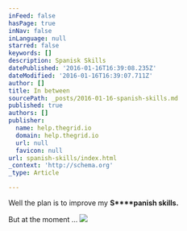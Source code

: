 ```yaml
---
inFeed: false
hasPage: true
inNav: false
inLanguage: null
starred: false
keywords: []
description: Spanisk Skills
datePublished: '2016-01-16T16:39:08.235Z'
dateModified: '2016-01-16T16:39:07.711Z'
author: []
title: In between
sourcePath: _posts/2016-01-16-spanish-skills.md
published: true
authors: []
publisher:
  name: help.thegrid.io
  domain: help.thegrid.io
  url: null
  favicon: null
url: spanish-skills/index.html
_context: 'http://schema.org'
_type: Article

---
```

Well the plan is to improve my **S****panish skills.**

But at the moment ...
![](http://d33v4339jhl8k0.cloudfront.net/docs/assets/54dd53ebe4b086c0c0966e7a/images/5583d33ae4b01a224b42cc95/file-CpjQNevdpu.gif)